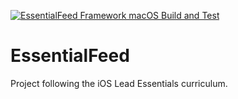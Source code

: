 [![EssentialFeed Framework macOS Build and Test](https://github.com/finebel/EssentialFeed/actions/workflows/build-and-test.yml/badge.svg)](https://github.com/finebel/EssentialFeed/actions/workflows/build-and-test.yml)

# EssentialFeed
Project following the iOS Lead Essentials curriculum.
